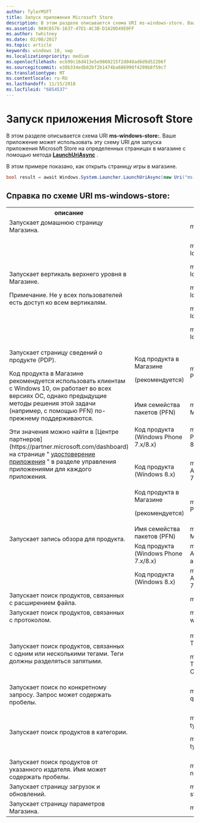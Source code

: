 ```yaml
---
author: TylerMSFT
title: Запуск приложения Microsoft Store
description: В этом разделе описывается схема URI ms-windows-store. Ваше приложение может использовать эту схему URI для запуска приложения Microsoft Store на определенных страницах в магазине.
ms.assetid: 9A9C6576-1637-47D1-AC3B-D1A20D49E0FF
ms.author: twhitney
ms.date: 02/08/2017
ms.topic: article
keywords: windows 10, uwp
ms.localizationpriority: medium
ms.openlocfilehash: ecb99c16d413e5e9869215f2d048ad6d9d52206f
ms.sourcegitcommit: e38b334edb82bf2b1474ba686990f4299b8f59c7
ms.translationtype: MT
ms.contentlocale: ru-RU
ms.lasthandoff: 11/15/2018
ms.locfileid: "6854537"
---
```

# <a name="launch-the-microsoft-store-app"></a>Запуск приложения Microsoft Store



В этом разделе описывается схема URI **ms-windows-store:**. Ваше приложение может использовать эту схему URI для запуска приложения Microsoft Store на определенных страницах в магазине с помощью метода [**LaunchUriAsync**](https://msdn.microsoft.com/library/windows/apps/hh701476) .

В этом примере показано, как открыть страницу игры в магазине.

```cs
bool result = await Windows.System.Launcher.LaunchUriAsync(new Uri("ms-windows-store://navigatetopage/?Id=Games"));
```

## <a name="ms-windows-store-uri-scheme-reference"></a>Справка по схеме URI ms-windows-store:

<table>
<tr><th>описание</th><th></th><th>Схема URI</th></tr>
<tr><td>Запускает домашнюю страницу Магазина.</td><td /><td>ms-windows-store://home</td></tr>
<tr><td>Запускает вертикаль верхнего уровня в Магазине.<p>Примечание. Не у всех пользователей есть доступ ко всем вертикалям.</p>
</td><td /><td>
<p>ms-windows-store://navigatetopage/?Id=Apps </p>
<p>ms-windows-store://navigatetopage/?Id=Games</p>
<p>ms-windows-store://navigatetopage/?Id=Music</p>
<p>ms-windows-store://navigatetopage/?Id=Video</p>
<p>ms-windows-store://navigatetopage/?Id=LOB</p>
</td>
</tr>
<tr>
<td rowspan="4">Запускает страницу сведений о продукте (PDP). <p>Код продукта в Магазине рекомендуется использовать клиентам с Windows 10, он работает во всех версиях ОС, однако предыдущие методы решения этой задачи (например, с помощью PFN) по-прежнему поддерживаются.</p>
<p>Эти значения можно найти в [Центре партнеров](https://partner.microsoft.com/dashboard) на странице " <a href="https://msdn.microsoft.com/library/windows/apps/mt148561.aspx">удостоверение приложения</a> " в разделе управления приложениями для каждого приложения.</p>
</td>
<td>
Код продукта в Магазине <p>(рекомендуется)</p>
</td>
<td>
<p>ms-windows-store://pdp/?ProductId=9WZDNCRFHVJL</p>
</td>
</tr>
<tr>
<td>Имя семейства пакетов (PFN)</td>
<td>ms-windows-store://pdp/?PFN= Microsoft.Office.OneNote_8wekyb3d8bbwe
</td>
</tr>
<tr>
<td>Код продукта (Windows Phone 7.x/8.x)</td>
<td>ms-windows-store://pdp/?PhoneAppId=ca05b3ab-f157-450c-8c49-a1f127f5e71d </td>
</tr>
<tr>
<td>Код продукта (Windows 8.x)</td>
<td>ms-windows-store://pdp/?AppId=f022389f-f3a6-417e-ad23-704fbdf57117
</td>
</tr>
<tr>
<td rowspan="4">Запускает запись обзора для продукта.</td>
<td>Код продукта в Магазине <p>(рекомендуется)</p></td>
<td>ms-windows-store://review/?ProductId=9WZDNCRFHVJL </td>
</tr>
<tr>
<td>Имя семейства пакетов (PFN)</td>
<td>ms-windows-store://review/?PFN= Microsoft.Office.OneNote_8wekyb3d8bbwe
</td>
</tr>
<tr>
<td>Код продукта (Windows Phone 7.x/8.x)</td>
<td>ms-windows-store://reviewapp/?AppId=ca05b3ab-f157-450c-8c49-a1f127f5e71d </td>
</tr>
<tr>
<td>Код продукта (Windows 8.x)</td>
<td>ms-windows-store://review/?AppId=f022389f-f3a6-417e-ad23-704fbdf57117 </td>
</tr>
<tr>
<td>Запускает поиск продуктов, связанных с расширением файла. </td>
<td />
<td>ms-windows-store://assoc/?FileExt=pdf
</td>
</tr>
<tr>
<td>Запускает поиск продуктов, связанных с протоколом.</td>
<td />
<td>ms-windows-store://assoc/?Protocol=ms-word </td>
</tr>
<tr>
<td>Запускает поиск продуктов, связанных с одним или несколькими тегами. Теги должны разделяться запятыми.
</td>
<td />
<td>
<p>ms-windows-store://assoc/?Tags=Photos_Rich_Media_Edit </p>
<p>ms-windows-store://assoc/?Tags=Photos_Rich_Media_Edit, Camera_Capture_App</p>
</td>
</tr>
<tr>
<td>
Запускает поиск по конкретному запросу. Запрос может содержать пробелы.
</td>
<td />
<td>ms-windows-store://search/?query=OneNote </td>
</tr>
<tr>
<td>Запускает поиск продуктов в категории.</td>
<td />
<td>
<p>ms-windows-store://browse/?type=Apps&amp;cat=Productivity</p>
<p>ms-windows-store://browse/?type=Apps&amp;cat=Health+%26+fitness </p>
</td>
</tr>
<tr>
<td>Запускает поиск продуктов от указанного издателя. Имя может содержать пробелы.
</td>
<td />
<td>ms-windows-store://publisher/?name=Microsoft Corporation
</td>
</tr>
<tr><td>Запускает страницу загрузок и обновлений.</td>
<td />
<td>ms-windows-store://downloadsandupdates </td>
</tr>
<tr>
<td>Запускает страницу параметров Магазина.</td>
<td />
<td>ms-windows-store://settings </td>
</tr>
</table>

 

 
